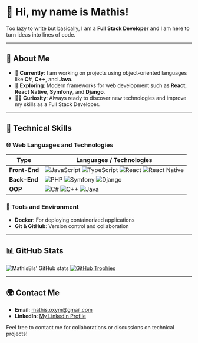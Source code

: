 # 👋 Hi, my name is **Mathis**!

Too lazy to write but basically, I am a **Full Stack Developer** and I am here to turn ideas into lines of code.

---

## 🚀 About Me
- 🔭 **Currently**: I am working on projects using object-oriented languages like **C#**, **C++**, and **Java**.
- 🌱 **Exploring**: Modern frameworks for web development such as **React**, **React Native**, **Symfony**, and **Django**.
- 👨‍💻 **Curiosity**: Always ready to discover new technologies and improve my skills as a Full Stack Developer.

---

## 💼 Technical Skills

### 🌐 Web Languages and Technologies

| Type        | Languages / Technologies                |
|-------------|----------------------------------------|
| **Front-End** | ![JavaScript](https://img.shields.io/badge/JavaScript-%23f7df1e.svg?style=for-the-badge&logo=javascript&logoColor=black) ![TypeScript](https://img.shields.io/badge/TypeScript-%23007acc.svg?style=for-the-badge&logo=typescript&logoColor=white) ![React](https://img.shields.io/badge/React-%2361dafb.svg?style=for-the-badge&logo=react&logoColor=black) ![React Native](https://img.shields.io/badge/React_Native-%2361dafb.svg?style=for-the-badge&logo=react&logoColor=black) |
| **Back-End**  | ![PHP](https://img.shields.io/badge/PHP-%23777bb4.svg?style=for-the-badge&logo=php&logoColor=white) ![Symfony](https://img.shields.io/badge/Symfony-%23000000.svg?style=for-the-badge&logo=symfony&logoColor=white) ![Django](https://img.shields.io/badge/Django-%23092e20.svg?style=for-the-badge&logo=django&logoColor=white) |
| **OOP**       | ![C#](https://img.shields.io/badge/C%23-%23239120.svg?style=for-the-badge&logo=c-sharp&logoColor=white) ![C++](https://img.shields.io/badge/C++-%2300599c.svg?style=for-the-badge&logo=c%2b%2b&logoColor=white) ![Java](https://img.shields.io/badge/Java-%23f89820.svg?style=for-the-badge&logo=oracle&logoColor=white) |

### 🐳 Tools and Environment
- **Docker**: For deploying containerized applications
- **Git & GitHub**: Version control and collaboration

---

## 📊 GitHub Stats

![MathisBls' GitHub stats](https://github-readme-stats.vercel.app/api?username=MathisBls&show_icons=true&theme=radical&v=1)
[![GitHub Trophies](https://github-profile-trophy.vercel.app/?username=MathisBls&theme=radical)](https://github.com/ryo-ma/github-profile-trophy)

---

## 🌍 Contact Me
- **Email**: [mathis.oxym@gmail.com](mailto:mathis.oxym@gmail.com)
- **LinkedIn**: [My LinkedIn Profile](https://www.linkedin.com/in/mathis-boulais-0974a0213)

Feel free to contact me for collaborations or discussions on technical projects!
